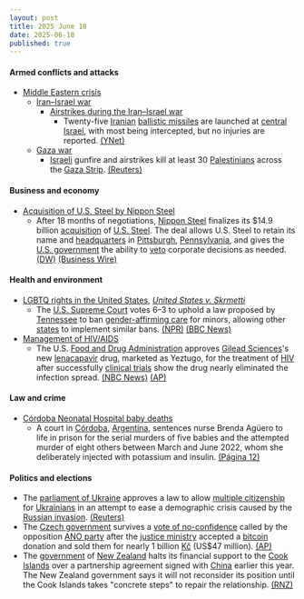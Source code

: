 ```yaml
---
layout: post
title: 2025 June 18
date: 2025-06-18
published: true
---
```



#### Armed conflicts and attacks

* [Middle Eastern crisis](https://en.wikipedia.org/wiki/Middle_Eastern_crisis_%282023%E2%80%93present%29 "Middle Eastern crisis (2023–present)")
  * [Iran–Israel war](https://en.wikipedia.org/wiki/Iran%E2%80%93Israel_war "Iran–Israel war")
    * [Airstrikes during the Iran–Israel war](https://en.wikipedia.org/wiki/List_of_airstrikes_during_the_Iran%E2%80%93Israel_war "List of airstrikes during the Iran–Israel war")
      * Twenty-five [Iranian](https://en.wikipedia.org/wiki/Islamic_Revolutionary_Guard_Corps_Aerospace_Force "Islamic Revolutionary Guard Corps Aerospace Force") [ballistic missiles](https://en.wikipedia.org/wiki/Ballistic_missile "Ballistic missile") are launched at [central Israel](https://en.wikipedia.org/wiki/Central_District_%28Israel%29 "Central District (Israel)"), with most being intercepted, but no injuries are reported. [(YNet)](https://www.ynetnews.com/article/h1i6edkvxl)
  * [Gaza war](https://en.wikipedia.org/wiki/Gaza_war "Gaza war")
    * [Israeli](https://en.wikipedia.org/wiki/Israel_Defense_Forces "Israel Defense Forces") gunfire and airstrikes kill at least 30 [Palestinians](https://en.wikipedia.org/wiki/Palestinians "Palestinians") across the [Gaza Strip](https://en.wikipedia.org/wiki/Gaza_Strip "Gaza Strip"). [(Reuters)](https://www.reuters.com/world/middle-east/israeli-fire-kills-30-gaza-medics-say-attention-shifts-iran-2025-06-18/)

#### Business and economy

* [Acquisition of U.S. Steel by Nippon Steel](https://en.wikipedia.org/wiki/Acquisition_of_U.S._Steel_by_Nippon_Steel "Acquisition of U.S. Steel by Nippon Steel")
  * After 18 months of negotiations, [Nippon Steel](https://en.wikipedia.org/wiki/Nippon_Steel "Nippon Steel") finalizes its $14.9 billion [acquisition](https://en.wikipedia.org/wiki/Acquisition_of_U.S._Steel_by_Nippon_Steel "Acquisition of U.S. Steel by Nippon Steel") of [U.S. Steel](https://en.wikipedia.org/wiki/U.S._Steel "U.S. Steel"). The deal allows U.S. Steel to retain its name and [headquarters](https://en.wikipedia.org/wiki/U.S._Steel_Tower "U.S. Steel Tower") in [Pittsburgh](https://en.wikipedia.org/wiki/Pittsburgh "Pittsburgh"), [Pennsylvania](https://en.wikipedia.org/wiki/Pennsylvania "Pennsylvania"), and gives the [U.S. government](https://en.wikipedia.org/wiki/U.S._government "U.S. government") the ability to [veto](https://en.wikipedia.org/wiki/Veto "Veto") corporate decisions as needed. [(DW)](https://www.dw.com/en/nippon-completes-acquisition-of-us-steel/a-72963465) [(Business Wire)](https://www.businesswire.com/news/home/20250617350553/en/Nippon-Steel-Corporation-and-U.-S.-Steel-Finalize-Historic-Partnership)

#### Health and environment

* [LGBTQ rights in the United States](https://en.wikipedia.org/wiki/LGBTQ_rights_in_the_United_States "LGBTQ rights in the United States"), *[United States v. Skrmetti](https://en.wikipedia.org/wiki/United_States_v._Skrmetti "United States v. Skrmetti")*
  * The [U.S. Supreme Court](https://en.wikipedia.org/wiki/U.S._Supreme_Court "U.S. Supreme Court") votes 6–3 to uphold a law proposed by [Tennessee](https://en.wikipedia.org/wiki/Tennessee "Tennessee") to ban [gender-affirming care](https://en.wikipedia.org/wiki/Gender-affirming_care "Gender-affirming care") for minors, allowing other [states](https://en.wikipedia.org/wiki/States_in_the_United_States "States in the United States") to implement similar bans. [(NPR)](https://www.npr.org/2025/06/18/nx-s1-5421276/scotus-transgender-kids-decision) [(BBC News)](https://www.bbc.com/news/articles/crr7ej97y0eo)
* [Management of HIV/AIDS](https://en.wikipedia.org/wiki/Management_of_HIV/AIDS "Management of HIV/AIDS")
  * The U.S. [Food and Drug Administration](https://en.wikipedia.org/wiki/Food_and_Drug_Administration "Food and Drug Administration") approves [Gilead Sciences](https://en.wikipedia.org/wiki/Gilead_Sciences "Gilead Sciences")'s new [lenacapavir](https://en.wikipedia.org/wiki/Lenacapavir "Lenacapavir") drug, marketed as Yeztugo, for the treatment of [HIV](https://en.wikipedia.org/wiki/HIV "HIV") after successfully [clinical trials](https://en.wikipedia.org/wiki/Clinical_trial "Clinical trial") show the drug nearly eliminated the infection spread. [(NBC News)](https://www.nbcnews.com/health/health-news/fda-hiv-prevention-drug-prep-lenacapavir-rcna208387) [(AP)](https://apnews.com/article/hiv-prevention-shot-lenacapavir-gilead-80fb37e2c5ac9b452488d7b86a10d568)

#### Law and crime

* [Córdoba Neonatal Hospital baby deaths](https://en.wikipedia.org/wiki/C%C3%B3rdoba_Neonatal_Hospital_baby_deaths "Córdoba Neonatal Hospital baby deaths")
  * A court in [Córdoba](https://en.wikipedia.org/wiki/C%C3%B3rdoba%2C_Argentina "Córdoba, Argentina"), [Argentina](https://en.wikipedia.org/wiki/Argentina "Argentina"), sentences nurse Brenda Agüero to life in prison for the serial murders of five babies and the attempted murder of eight others between March and June 2022, whom she deliberately injected with potassium and insulin. [(Página 12)](https://www.pagina12.com.ar/835303-perpetua-para-la-enfermera-del-neonatal)

#### Politics and elections

* The [parliament of Ukraine](https://en.wikipedia.org/wiki/Parliament_of_Ukraine "Parliament of Ukraine") approves a law to allow [multiple citizenship](https://en.wikipedia.org/wiki/Multiple_citizenship "Multiple citizenship") for [Ukrainians](https://en.wikipedia.org/wiki/Ukrainians "Ukrainians") in an attempt to ease a demographic crisis caused by the [Russian invasion](https://en.wikipedia.org/wiki/Russian_invasion_of_Ukraine "Russian invasion of Ukraine"). [(Reuters)](https://www.reuters.com/world/europe/parliament-passes-law-allow-multiple-citizenship-ukrainians-2025-06-18/)
* The [Czech government](https://en.wikipedia.org/wiki/Czech_government "Czech government") survives a [vote of no-confidence](https://en.wikipedia.org/wiki/Vote_of_no-confidence "Vote of no-confidence") called by the opposition [ANO party](https://en.wikipedia.org/wiki/ANO_%28political_party%29 "ANO (political party)") after the [justice ministry](https://en.wikipedia.org/wiki/Ministry_of_Justice_%28Czech_Republic%29 "Ministry of Justice (Czech Republic)") accepted a [bitcoin](https://en.wikipedia.org/wiki/Bitcoin "Bitcoin") donation and sold them for nearly 1 billion [Kč](https://en.wikipedia.org/wiki/K%C4%8D "Kč") (US$47 million). [(AP)](https://apnews.com/article/czech-government-confidence-vote-bitcoin-81dd71e46023e5fbc7c09029331f2211)
* The [government](https://en.wikipedia.org/wiki/Government_of_New_Zealand "Government of New Zealand") of [New Zealand](https://en.wikipedia.org/wiki/New_Zealand "New Zealand") halts its financial support to the [Cook Islands](https://en.wikipedia.org/wiki/Cook_Islands "Cook Islands") over a partnership agreement signed with [China](https://en.wikipedia.org/wiki/China "China") earlier this year. The New Zealand government says it will not reconsider its position until the Cook Islands takes "concrete steps" to repair the relationship. [(RNZ)](https://www.rnz.co.nz/news/political/564578/new-zealand-halts-cook-islands-funding-in-stoush-over-china)
